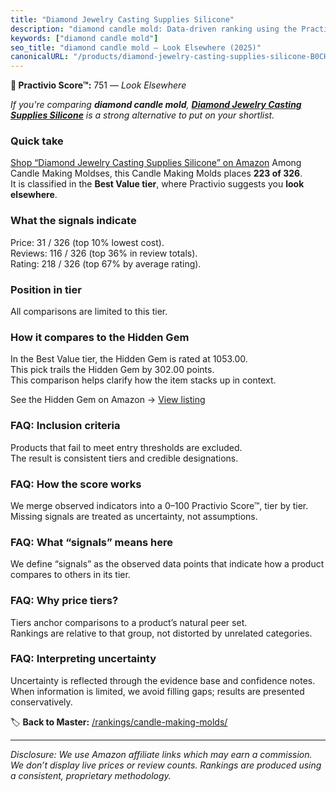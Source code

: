 ```yaml
---
title: "Diamond Jewelry Casting Supplies Silicone"
description: "diamond candle mold: Data-driven ranking using the Practivio Score™. Positioned by quality, value, demand, findability, momentum."
keywords: ["diamond candle mold"]
seo_title: "diamond candle mold — Look Elsewhere (2025)"
canonicalURL: "/products/diamond-jewelry-casting-supplies-silicone-B0CH6NZ361/"
---
```


**🚫 Practivio Score™:** 751 — _Look Elsewhere_


*If you're comparing **diamond candle mold**, **[Diamond Jewelry Casting Supplies Silicone](https://www.amazon.com/dp/B0CH6NZ361?tag=practivio-20)** is a strong alternative to put on your shortlist.*
### Quick take
[Shop “Diamond Jewelry Casting Supplies Silicone” on Amazon](https://www.amazon.com/dp/B0CH6NZ361?tag=practivio-20)
Among Candle Making Moldses, this Candle Making Molds places **223 of 326**.  
It is classified in the **Best Value tier**, where Practivio suggests you **look elsewhere**.

### What the signals indicate
Price: 31 / 326 (top 10% lowest cost).  
Reviews: 116 / 326 (top 36% in review totals).  
Rating: 218 / 326 (top 67% by average rating).  

### Position in tier
All comparisons are limited to this tier.

### How it compares to the Hidden Gem
In the Best Value tier, the Hidden Gem is rated at 1053.00.  
This pick trails the Hidden Gem by 302.00 points.  
This comparison helps clarify how the item stacks up in context.  

See the Hidden Gem on Amazon → [View listing](https://www.amazon.com/dp/B07PM3XRXY?tag=practivio-20)

### FAQ: Inclusion criteria
Products that fail to meet entry thresholds are excluded.  
The result is consistent tiers and credible designations.

### FAQ: How the score works
We merge observed indicators into a 0–100 Practivio Score™, tier by tier.  
Missing signals are treated as uncertainty, not assumptions.

### FAQ: What “signals” means here
We define “signals” as the observed data points that indicate how a product compares to others in its tier.

### FAQ: Why price tiers?
Tiers anchor comparisons to a product’s natural peer set.  
Rankings are relative to that group, not distorted by unrelated categories.

### FAQ: Interpreting uncertainty
Uncertainty is reflected through the evidence base and confidence notes.  
When information is limited, we avoid filling gaps; results are presented conservatively.


🏷️ **Back to Master:** [/rankings/candle-making-molds/](/rankings/candle-making-molds/)

---
_Disclosure: We use Amazon affiliate links which may earn a commission. We don’t display live prices or review counts. Rankings are produced using a consistent, proprietary methodology._
